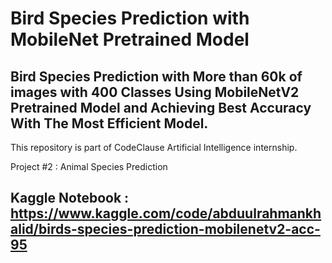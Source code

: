 # Bird Species Prediction with MobileNet Pretrained Model
## Bird Species Prediction with More than 60k of images with 400 Classes Using MobileNetV2 Pretrained Model and Achieving Best Accuracy With The Most Efficient Model.
This repository is part of CodeClause Artificial Intelligence internship.

Project #2 : Animal Species Prediction 

## Kaggle Notebook : https://www.kaggle.com/code/abduulrahmankhalid/birds-species-prediction-mobilenetv2-acc-95
